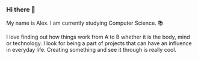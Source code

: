 ### Hi there 👋

<p> My name is Alex. I am currently studying Computer Science. 📚

I love finding out how things work from A to B whether it is the body, mind or technology. 
I look for being a part of projects that can have an influence in everyday life. 
Creating something and see it through is really cool. 
 

  
  </p>
